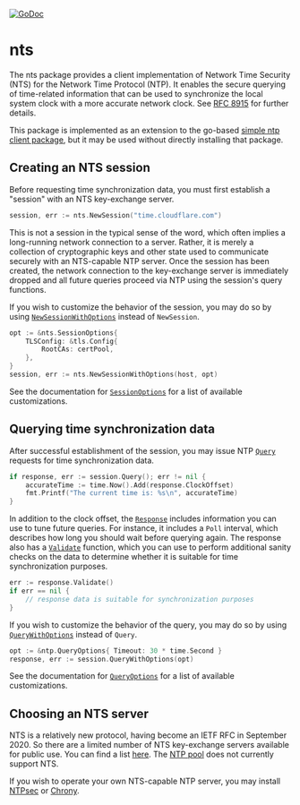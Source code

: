 [![GoDoc](https://godoc.org/github.com/beevik/nts?status.svg)](https://godoc.org/github.com/beevik/nts)

nts
===

The nts package provides a client implementation of Network Time Security
(NTS) for the Network Time Protocol (NTP). It enables the secure querying of
time-related information that can be used to synchronize the local system
clock with a more accurate network clock. See
[RFC 8915](https://tools.ietf.org/html/rfc8915) for further details.

This package is implemented as an extension to the go-based [simple ntp
client package](https://github.com/beevik/ntp), but it may be used without
directly installing that package.


## Creating an NTS session

Before requesting time synchronization data, you must first establish a
"session" with an NTS key-exchange server.

```go
session, err := nts.NewSession("time.cloudflare.com")
```

This is not a session in the typical sense of the word, which often implies a
long-running network connection to a server. Rather, it is merely a collection
of cryptographic keys and other state used to communicate securely with an
NTS-capable NTP server. Once the session has been created, the network
connection to the key-exchange server is immediately dropped and all future
queries proceed via NTP using the session's query functions.

If you wish to customize the behavior of the session, you may do so by using
[`NewSessionWithOptions`](https://godoc.org/github.com/beevik/nts#NewSessionWithOptions)
instead of `NewSession`.

```go
opt := &nts.SessionOptions{
    TLSConfig: &tls.Config{
        RootCAs: certPool,
    },
}
session, err := nts.NewSessionWithOptions(host, opt)
```

See the documentation for
[`SessionOptions`](https://godoc.org/github.com/beevik/nts#SessionOptions) for a
list of available customizations.

## Querying time synchronization data

After successful establishment of the session, you may issue NTP
[`Query`](https://godoc.org/github.com/beevik/nts#Query) requests for time
synchronization data.

```go
if response, err := session.Query(); err != nil {
    accurateTime := time.Now().Add(response.ClockOffset)
    fmt.Printf("The current time is: %s\n", accurateTime)
}
```

In addition to the clock offset, the
[`Response`](https://godoc.org/github.com/beevik/ntp#Response) includes
information you can use to tune future queries. For instance, it includes a
`Poll` interval, which describes how long you should wait before querying
again. The response also has a
[`Validate`](https://godoc.org/github.com/beevik/ntp#Response.Validate)
function, which you can use to perform additional sanity checks on the data to
determine whether it is suitable for time synchronization purposes.
```go
err := response.Validate()
if err == nil {
    // response data is suitable for synchronization purposes
}
```

If you wish to customize the behavior of the query, you may do so by using
[`QueryWithOptions`](https://godoc.org/github.com/beevik/nts#QueryWithOptions)
instead of `Query`.

```go
opt := &ntp.QueryOptions{ Timeout: 30 * time.Second }
response, err := session.QueryWithOptions(opt)
```

See the documentation for
[`QueryOptions`](https://godoc.org/github.com/beevik/ntp#QueryOptions) for a
list of available customizations.


## Choosing an NTS server

NTS is a relatively new protocol, having become an IETF RFC in September 2020.
So there are a limited number of NTS key-exchange servers available for public
use. You can find a list [here](https://netfuture.ch/public-nts-server-list/).
The [NTP pool](https://www.pool.ntp.org) does not currently support NTS.

If you wish to operate your own NTS-capable NTP server, you may install
[NTPsec](https://docs.ntpsec.org/latest/NTS-QuickStart.html) or
[Chrony](https://chrony.tuxfamily.org).
